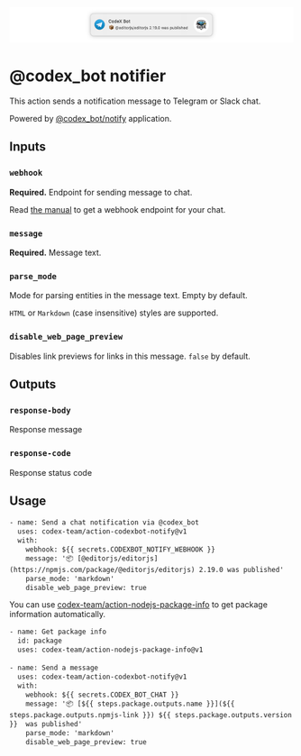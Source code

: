 ![banner](./assets/banner.png)

# @codex_bot notifier

This action sends a notification message to Telegram or Slack chat.

Powered by [@codex_bot/notify](https://github.com/codex-bot/notify) application.

## Inputs

### `webhook`

**Required.** Endpoint for sending message to chat.

Read [the manual](https://github.com/codex-bot/notify#getting-started) to get a webhook endpoint for your chat. 

### `message`

**Required.** Message text.

### `parse_mode`

Mode for parsing entities in the message text. Empty by default.  

`HTML` or `Markdown` (case insensitive) styles are supported.

### `disable_web_page_preview`

Disables link previews for links in this message. `false` by default.

## Outputs

### `response-body`

Response message

### `response-code`

Response status code

## Usage

```
- name: Send a chat notification via @codex_bot
  uses: codex-team/action-codexbot-notify@v1
  with:
    webhook: ${{ secrets.CODEXBOT_NOTIFY_WEBHOOK }}
    message: '📦 [@editorjs/editorjs](https://npmjs.com/package/@editorjs/editorjs) 2.19.0 was published'
    parse_mode: 'markdown'
    disable_web_page_preview: true
```

You can use [codex-team/action-nodejs-package-info](https://github.com/codex-team/action-nodejs-package-info) to get package information automatically.

```
- name: Get package info
  id: package
  uses: codex-team/action-nodejs-package-info@v1

- name: Send a message
  uses: codex-team/action-codexbot-notify@v1
  with:
    webhook: ${{ secrets.CODEX_BOT_CHAT }}
    message: '📦 [${{ steps.package.outputs.name }}](${{ steps.package.outputs.npmjs-link }}) ${{ steps.package.outputs.version }}  was published'
    parse_mode: 'markdown'
    disable_web_page_preview: true
```